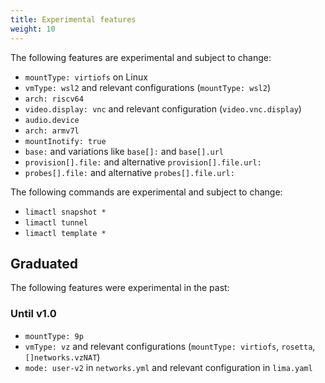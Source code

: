 ```yaml
---
title: Experimental features
weight: 10
---
```



The following features are experimental and subject to change:

- `mountType: virtiofs` on Linux
- `vmType: wsl2` and relevant configurations (`mountType: wsl2`)
- `arch: riscv64`
- `video.display: vnc` and relevant configuration (`video.vnc.display`)
- `audio.device`
- `arch: armv7l`
- `mountInotify: true`
- `base:` and variations like `base[]:` and `base[].url`
- `provision[].file:` and alternative `provision[].file.url:`  
- `probes[].file:` and alternative `probes[].file.url:`

The following commands are experimental and subject to change:

- `limactl snapshot *`
- `limactl tunnel`
- `limactl template *`

## Graduated

The following features were experimental in the past:

### Until v1.0

- `mountType: 9p`
- `vmType: vz` and relevant configurations (`mountType: virtiofs`, `rosetta`, `[]networks.vzNAT`)
- `mode: user-v2` in `networks.yml` and relevant configuration in `lima.yaml`
